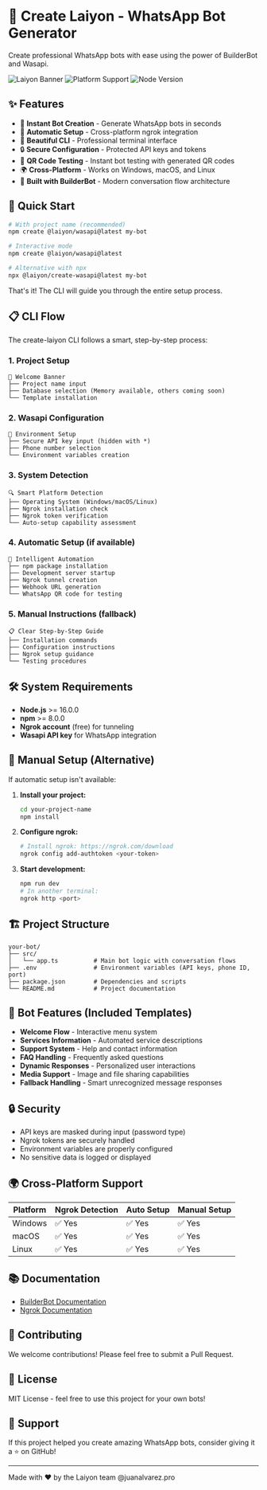 # 🚀 Create Laiyon - WhatsApp Bot Generator

Create professional WhatsApp bots with ease using the power of BuilderBot and Wasapi.

![Laiyon Banner](https://img.shields.io/badge/Laiyon-WhatsApp%20Bot%20Generator-brightgreen?style=for-the-badge)
![Platform Support](https://img.shields.io/badge/Platform-Windows%20%7C%20macOS%20%7C%20Linux-blue?style=for-the-badge)
![Node Version](https://img.shields.io/badge/Node-%3E%3D16.0.0-green?style=for-the-badge)

## ✨ Features

- 🤖 **Instant Bot Creation** - Generate WhatsApp bots in seconds
- 🔧 **Automatic Setup** - Cross-platform ngrok integration
- 🎨 **Beautiful CLI** - Professional terminal interface
- 🔒 **Secure Configuration** - Protected API keys and tokens
- 📱 **QR Code Testing** - Instant bot testing with generated QR codes
- 🌍 **Cross-Platform** - Works on Windows, macOS, and Linux
- 🚀 **Built with BuilderBot** - Modern conversation flow architecture

## 🚀 Quick Start

```bash
# With project name (recommended)
npm create @laiyon/wasapi@latest my-bot

# Interactive mode
npm create @laiyon/wasapi@latest

# Alternative with npx
npx @laiyon/create-wasapi@latest my-bot
```

That's it! The CLI will guide you through the entire setup process.

## 📋 CLI Flow

The create-laiyon CLI follows a smart, step-by-step process:

### 1. **Project Setup**
```
🚀 Welcome Banner
├── Project name input
├── Database selection (Memory available, others coming soon)
└── Template installation
```

### 2. **Wasapi Configuration** 
```
🔧 Environment Setup
├── Secure API key input (hidden with *)
├── Phone number selection
└── Environment variables creation
```

### 3. **System Detection**
```
🔍 Smart Platform Detection
├── Operating System (Windows/macOS/Linux)
├── Ngrok installation check
├── Ngrok token verification
└── Auto-setup capability assessment
```

### 4. **Automatic Setup** (if available)
```
🚀 Intelligent Automation
├── npm package installation
├── Development server startup
├── Ngrok tunnel creation
├── Webhook URL generation
└── WhatsApp QR code for testing
```

### 5. **Manual Instructions** (fallback)
```
📋 Clear Step-by-Step Guide
├── Installation commands
├── Configuration instructions
├── Ngrok setup guidance
└── Testing procedures
```

## 🛠️ System Requirements

- **Node.js** >= 16.0.0
- **npm** >= 8.0.0
- **Ngrok account** (free) for tunneling
- **Wasapi API key** for WhatsApp integration

## 🔧 Manual Setup (Alternative)

If automatic setup isn't available:

1. **Install your project:**
   ```bash
   cd your-project-name
   npm install
   ```

2. **Configure ngrok:**
   ```bash
   # Install ngrok: https://ngrok.com/download
   ngrok config add-authtoken <your-token>
   ```

3. **Start development:**
   ```bash
   npm run dev
   # In another terminal:
   ngrok http <port>
   ```

## 🏗️ Project Structure

```
your-bot/
├── src/
│   └── app.ts          # Main bot logic with conversation flows
├── .env                # Environment variables (API keys, phone ID, port)
├── package.json        # Dependencies and scripts
└── README.md           # Project documentation
```

## 🤖 Bot Features (Included Templates)

- **Welcome Flow** - Interactive menu system
- **Services Information** - Automated service descriptions
- **Support System** - Help and contact information
- **FAQ Handling** - Frequently asked questions
- **Dynamic Responses** - Personalized user interactions
- **Media Support** - Image and file sharing capabilities
- **Fallback Handling** - Smart unrecognized message responses

## 🔒 Security

- API keys are masked during input (password type)
- Ngrok tokens are securely handled
- Environment variables are properly configured
- No sensitive data is logged or displayed

## 🌍 Cross-Platform Support

| Platform | Ngrok Detection | Auto Setup | Manual Setup |
|----------|----------------|------------|--------------|
| Windows  | ✅ Yes         | ✅ Yes     | ✅ Yes       |
| macOS    | ✅ Yes         | ✅ Yes     | ✅ Yes       |
| Linux    | ✅ Yes         | ✅ Yes     | ✅ Yes       |

## 📚 Documentation

- [BuilderBot Documentation](https://builderbot.vercel.app/)
- [Ngrok Documentation](https://ngrok.com/docs)

## 🤝 Contributing

We welcome contributions! Please feel free to submit a Pull Request.

## 📄 License

MIT License - feel free to use this project for your own bots!

## 🌟 Support

If this project helped you create amazing WhatsApp bots, consider giving it a ⭐ on GitHub!

---

Made with ❤️ by the Laiyon team @juanalvarez.pro
